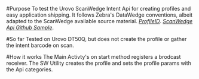 
#Purpose
To test the Urovo ScanWedge Intent Api for creating profiles and easy application shipping.  It follows Zebra's DataWedge conventions, albeit adapted to the ScanWedge available source material.
*[ProfileID](https://en.urovo.com/developer/android/device/scanner/configuration/PropertyID.html#USPS_4STATE_ENABLE)*.
*[ScanWedge Api Github Sample](https://github.com/urovosamples/ScanWedgeAPIsSample/blob/main/src/main/java/com/ubx/scanwedge/intentapi/MainActivity.java)*.

#So far
Tested on Urovo DT50Q, but does not create the profile or gather the intent barcode on scan.

#How it works
The Main Activty's on start method registers a brodcast receiver.  The SW Utility creates the profile and sets the profile params with the Api categories.
